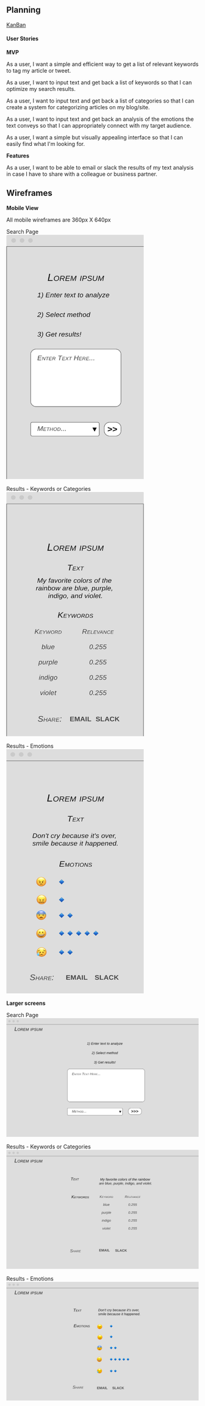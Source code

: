 ## Planning

[KanBan](https://github.com/zoe-gonzales/ibm-watson-language-analyzer/projects/1)

#### User Stories

**MVP**

As a user,
I want a simple and efficient way to get a list of relevant keywords
to tag my article or tweet.

As a user,
I want to input text and get back a list of keywords
so that I can optimize my search results.

As a user,
I want to input text and get back a list of categories
so that I can create a system for categorizing articles on my blog/site.

As a user,
I want to input text and get back an analysis of the emotions the text conveys
so that I can appropriately connect with my target audience.

As a user,
I want a simple but visually appealing interface
so that I can easily find what I'm looking for.

**Features**

As a user, 
I want to be able to email or slack the results of my text analysis 
in case I have to share with a colleague or business partner.

## Wireframes

**Mobile View**

All mobile wireframes are 360px X 640px

Search Page <br>
<img src="./img/home-mobile.png" alt="Search Mobile" width="360" height="640">

Results - Keywords or Categories <br>
<img src="./img/mobile-keywords.png" alt="Keywords Results Mobile" width="360" height="640">

Results - Emotions <br>
<img src="./img/mobile-emotions.png" alt="Emotions Results Mobile" width="360" height="640">

**Larger screens**

Search Page
![Home Desktop](./img/home.png)

Results - Keywords or Categories
![Home Desktop](./img/keywords.png)

Results - Emotions
![Home Desktop](./img/emotions.png)